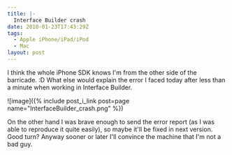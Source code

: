 ```yaml
---
title: |-
  Interface Builder crash
date: 2010-01-23T17:43:29Z
tags:
  - Apple iPhone/iPad/iPod
  - Mac
layout: post
---
```

I think the whole iPhone SDK knows I'm from the other side of the barricade. :D What else would explain the error I faced today after less than a minute when working in Interface Builder.

![image]({% include post_i_link post=page name="InterfaceBuilder_crash.png" %})

On the other hand I was brave enough to send the error report (as I was able to reproduce it quite easily), so maybe it'll be fixed in next version. Good turn? Anyway sooner or later I'll convince the machine that I'm not a bad guy.